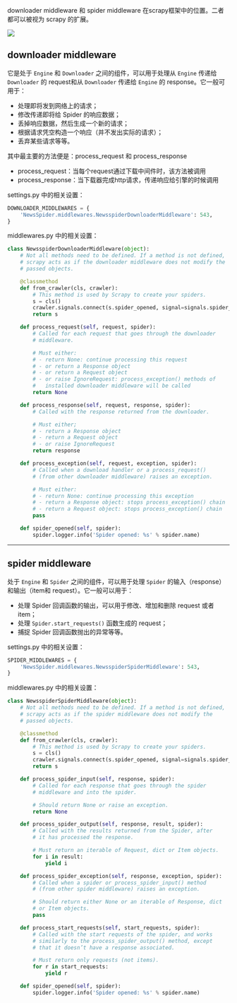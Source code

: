  downloader middleware 和 spider middleware 在scrapy框架中的位置。二者都可以被视为 scrapy 的扩展。

![](https://note-taking-1258869021.cos.ap-beijing.myqcloud.com/Web%20Spider/Scrapy%20Data%20flow.png)

## downloader middleware

它是处于 `Engine` 和 `Downloader` 之间的组件，可以用于处理从 `Engine` 传递给 `Downloader` 的 request和从 `Downloader` 传递给 `Engine` 的 response。它一般可用于：

* 处理即将发到网络上的请求；
* 修改传递即将给 Spider 的响应数据；
* 丢掉响应数据，然后生成一个新的请求；
* 根据请求凭空构造一个响应（并不发出实际的请求）；
* 丢弃某些请求等等。

其中最主要的方法便是：process_request 和 process_response

* process_request：当每个request通过下载中间件时，该方法被调用
* process_response：当下载器完成http请求，传递响应给引擎的时候调用

settings.py 中的相关设置：

```python
DOWNLOADER_MIDDLEWARES = {
    'NewsSpider.middlewares.NewsspiderDownloaderMiddleware': 543,
}
```

middlewares.py 中的相关设置：

```python
class NewsspiderDownloaderMiddleware(object):
    # Not all methods need to be defined. If a method is not defined,
    # scrapy acts as if the downloader middleware does not modify the
    # passed objects.

    @classmethod
    def from_crawler(cls, crawler):
        # This method is used by Scrapy to create your spiders.
        s = cls()
        crawler.signals.connect(s.spider_opened, signal=signals.spider_opened)
        return s

    def process_request(self, request, spider):
        # Called for each request that goes through the downloader
        # middleware.

        # Must either:
        # - return None: continue processing this request
        # - or return a Response object
        # - or return a Request object
        # - or raise IgnoreRequest: process_exception() methods of
        #   installed downloader middleware will be called
        return None

    def process_response(self, request, response, spider):
        # Called with the response returned from the downloader.

        # Must either;
        # - return a Response object
        # - return a Request object
        # - or raise IgnoreRequest
        return response

    def process_exception(self, request, exception, spider):
        # Called when a download handler or a process_request()
        # (from other downloader middleware) raises an exception.

        # Must either:
        # - return None: continue processing this exception
        # - return a Response object: stops process_exception() chain
        # - return a Request object: stops process_exception() chain
        pass

    def spider_opened(self, spider):
        spider.logger.info('Spider opened: %s' % spider.name)

```

***

## spider middleware

处于 `Engine` 和 `Spider` 之间的组件，可以用于处理 `Spider` 的输入（response）和输出（item和 request）。它一般可以用于：

* 处理 Spider 回调函数的输出，可以用于修改、增加和删除 request  或者 item；
* 处理 `Spider.start_requests()` 函数生成的 request；
* 捕捉 Spider 回调函数抛出的异常等等。

settings.py 中的相关设置：

```python
SPIDER_MIDDLEWARES = {
    'NewsSpider.middlewares.NewsspiderSpiderMiddleware': 543,
}
```

middlewares.py 中的相关设置：

```python
class NewsspiderSpiderMiddleware(object):
    # Not all methods need to be defined. If a method is not defined,
    # scrapy acts as if the spider middleware does not modify the
    # passed objects.

    @classmethod
    def from_crawler(cls, crawler):
        # This method is used by Scrapy to create your spiders.
        s = cls()
        crawler.signals.connect(s.spider_opened, signal=signals.spider_opened)
        return s

    def process_spider_input(self, response, spider):
        # Called for each response that goes through the spider
        # middleware and into the spider.

        # Should return None or raise an exception.
        return None

    def process_spider_output(self, response, result, spider):
        # Called with the results returned from the Spider, after
        # it has processed the response.

        # Must return an iterable of Request, dict or Item objects.
        for i in result:
            yield i

    def process_spider_exception(self, response, exception, spider):
        # Called when a spider or process_spider_input() method
        # (from other spider middleware) raises an exception.

        # Should return either None or an iterable of Response, dict
        # or Item objects.
        pass

    def process_start_requests(self, start_requests, spider):
        # Called with the start requests of the spider, and works
        # similarly to the process_spider_output() method, except
        # that it doesn’t have a response associated.

        # Must return only requests (not items).
        for r in start_requests:
            yield r

    def spider_opened(self, spider):
        spider.logger.info('Spider opened: %s' % spider.name)

```

